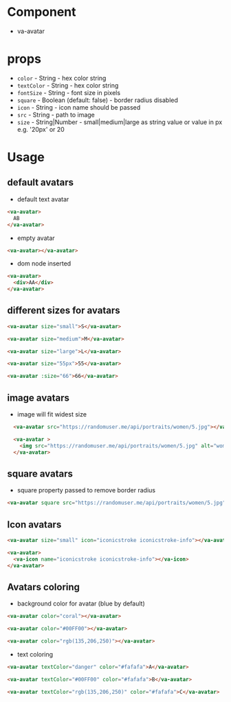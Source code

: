 # Component
* va-avatar

# props
* `color` - String - hex color string
* `textColor` - String - hex color string
* `fontSize` - String - font size in pixels
* `square` - Boolean (default: false) - border radius disabled
* `icon` - String - icon name should be passed
* `src` - String - path to image
* `size` - String|Number - small|medium|large as string value or value in px e.g. '20px' or 20

# Usage

## default avatars
*  default text avatar
```html
<va-avatar>
  AB
</va-avatar>
``` 
* empty avatar

```html
<va-avatar></va-avatar>
```
* dom node inserted
```html
<va-avatar>
  <div>AA</div>
</va-avatar>
```
## different sizes for avatars

```html
<va-avatar size="small">S</va-avatar>

<va-avatar size="medium">M</va-avatar>

<va-avatar size="large">L</va-avatar>

<va-avatar size="55px">55</va-avatar> 

<va-avatar :size="66">66</va-avatar> 
```
## image avatars
* image will fit widest size

```html
  <va-avatar src="https://randomuser.me/api/portraits/women/5.jpg"></va-avatar>

  <va-avatar >
    <img src="https://randomuser.me/api/portraits/women/5.jpg" alt="woman">
  </va-avatar>
```

## square avatars

* square property passed to remove border radius
```html
<va-avatar square src="https://randomuser.me/api/portraits/women/5.jpg"></va-avatar>
```

## Icon avatars
```html
<va-avatar size="small" icon="iconicstroke iconicstroke-info"></va-avatar>

<va-avatar>
  <va-icon name="iconicstroke iconicstroke-info"></va-icon>
</va-avatar>
```
## Avatars coloring
* background color for avatar (blue by default)

```html
<va-avatar color="coral"></va-avatar>

<va-avatar color="#00FF00"></va-avatar>

<va-avatar color="rgb(135,206,250)"></va-avatar>
```

* text coloring
```html
<va-avatar textColor="danger" color="#fafafa">A</va-avatar>

<va-avatar textColor="#00FF00" color="#fafafa">B</va-avatar>

<va-avatar textColor="rgb(135,206,250)" color="#fafafa">C</va-avatar>
```
